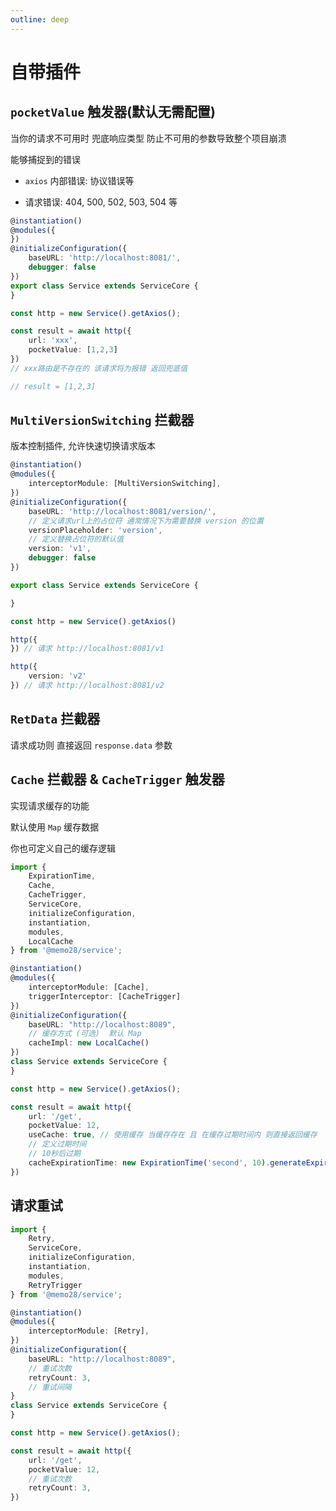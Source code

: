 ```yaml
---
outline: deep
---
```


# 自带插件


## `pocketValue` 触发器(默认无需配置)

当你的请求不可用时 兜底响应类型 防止不可用的参数导致整个项目崩溃

能够捕捉到的错误

- `axios` 内部错误: 协议错误等

- 请求错误: 404, 500, 502, 503, 504 等

```ts
@instantiation()
@modules({
})
@initializeConfiguration({
    baseURL: 'http://localhost:8081/',
    debugger: false
})
export class Service extends ServiceCore {
}

const http = new Service().getAxios();

const result = await http({
    url: 'xxx',
    pocketValue: [1,2,3]
}) 
// xxx路由是不存在的 该请求将为报错 返回兜底值

// result = [1,2,3]

```





## `MultiVersionSwitching` 拦截器

版本控制插件, 允许快速切换请求版本

```ts
@instantiation()
@modules({
    interceptorModule: [MultiVersionSwitching],
})
@initializeConfiguration({
    baseURL: 'http://localhost:8081/version/',
    // 定义请求url上的占位符 通常情况下为需要替换 version 的位置
    versionPlaceholder: 'version',
    // 定义替换占位符的默认值
    version: 'v1',
    debugger: false
})

export class Service extends ServiceCore {

}

const http = new Service().getAxios()

http({
}) // 请求 http://localhost:8081/v1

http({
    version: 'v2'
}) // 请求 http://localhost:8081/v2
```


## `RetData` 拦截器

请求成功则 直接返回 `response.data` 参数


## `Cache` 拦截器 & `CacheTrigger` 触发器

实现请求缓存的功能

默认使用 `Map` 缓存数据

你也可定义自己的缓存逻辑

```ts
import {
    ExpirationTime,
    Cache,
    CacheTrigger,
    ServiceCore,
    initializeConfiguration,
    instantiation,
    modules,
    LocalCache
} from '@memo28/service';

@instantiation()
@modules({
    interceptorModule: [Cache],
    triggerInterceptor: [CacheTrigger]
})
@initializeConfiguration({
    baseURL: "http://localhost:8089",
    // 缓存方式 (可选)  默认 Map
    cacheImpl: new LocalCache()
})
class Service extends ServiceCore {
}

const http = new Service().getAxios();

const result = await http({
    url: '/get',
    pocketValue: 12,
    useCache: true, // 使用缓存 当缓存存在 且 在缓存过期时间内 则直接返回缓存
    // 定义过期时间
    // 10秒后过期
    cacheExpirationTime: new ExpirationTime('second', 10).generateExpirationTime()
}) 
```



## 请求重试

```ts
import {
    Retry,
    ServiceCore,
    initializeConfiguration,
    instantiation,
    modules,
    RetryTrigger
} from '@memo28/service';

@instantiation()
@modules({
    interceptorModule: [Retry],
})
@initializeConfiguration({
    baseURL: "http://localhost:8089",
    // 重试次数
    retryCount: 3,
    // 重试间隔
}
class Service extends ServiceCore {
}

const http = new Service().getAxios();

const result = await http({
    url: '/get',
    pocketValue: 12,
    // 重试次数
    retryCount: 3,
}) 
```



